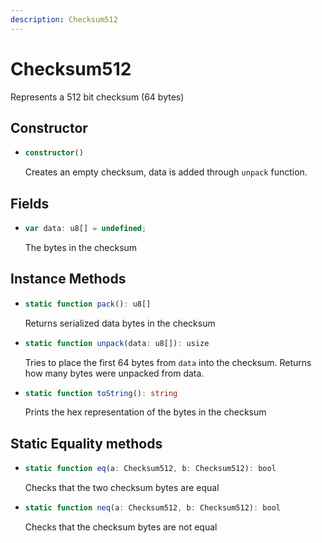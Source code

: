 ```yaml
---
description: Checksum512
---
```


# Checksum512

Represents a 512 bit checksum (64 bytes)


## Constructor

* ```ts
  constructor()
  ```
  Creates an empty checksum, data is added through `unpack` function.

## Fields
* ```ts
  var data: u8[] = undefined;
  ```
  The bytes in the checksum

## Instance Methods
* ```ts
  static function pack(): u8[]
  ```

  Returns serialized data bytes in the checksum

* ```ts
  static function unpack(data: u8[]): usize
  ```
  Tries to place the first 64 bytes from `data` into the checksum. Returns how many bytes were unpacked from data.

* ```ts
  static function toString(): string
  ```
  Prints the hex representation of the bytes in the checksum

## Static Equality methods
* ```ts
  static function eq(a: Checksum512, b: Checksum512): bool
  ```
  Checks that the two checksum bytes are equal

* ```ts
  static function neq(a: Checksum512, b: Checksum512): bool
  ```
  Checks that the checksum bytes are not equal